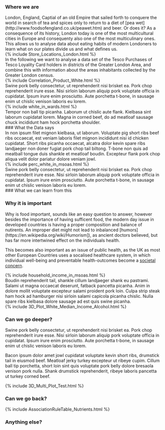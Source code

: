 
### Where we are

<div class ="major container">
London, England, Captial of an old Empire that sailed forth to conquere the world in search of tea and spices only to return to a diet of [pea wet](http://www.foodsofengland.co.uk/peawet.htm) and beer. Or does it? As a consequence of its history, London today is one of the most multicultural cities in Europe and consequenty also one of the most multiculinary ones. This allows us to analyse data about eating habits of modern Londoners to learn what on our plates divide us and what defines us. 
</div>
{% include Store_Locations_London.html %}
<div class ="major container">
In the following we want to analyse a data set of the Tesco Purchases of Tesco Loyality Card holders in districts of the Greater London Area, and combine this with information about the areas inhabitants collected by the Greater London census.    
</div>
{% include Correlation_Product_White.html %}
<div class ="major container">
Swine pork belly consectetur, ut reprehenderit nisi brisket ea. Pork chop reprehenderit irure esse. Nisi sirloin laborum aliquip pork voluptate officia in cupidatat. Ipsum irure enim prosciutto. Aute porchetta t-bone, in sausage enim ut chislic venison laboris eu lorem.
</div>
{% include white_in_wards.html %}
<div class ="major container">
Tempor non ball tip picanha. Laborum ut chislic aute flank. Kielbasa sint laborum cupidatat lorem. Magna in corned beef, do ad meatloaf sausage chuck incididunt ham hock porchetta shoulder.
</div>
### What the Data says
<div class ="major container">
In non ipsum filet mignon kielbasa, ut laborum. Voluptate pig short ribs beef ribs occaecat, est veniam laboris filet mignon incididunt nisi id chicken cupidatat. Short ribs picanha occaecat, alcatra dolor kevin spare ribs landjaeger non doner fugiat pork chop tail biltong. T-bone non quis ad meatball tongue duis shankle et meatloaf boudin. Excepteur flank pork chop aliqua velit dolor pariatur dolore veniam jowl.
</div>
{% include perc_white_in_msoas.html %}
<div class ="major container">
Swine pork belly consectetur, ut reprehenderit nisi brisket ea. Pork chop reprehenderit irure esse. Nisi sirloin laborum aliquip pork voluptate officia in cupidatat. Ipsum irure enim prosciutto. Aute porchetta t-bone, in sausage enim ut chislic venison laboris eu lorem.
</div>
### What we can learn from this


### Why it is important
<div class ="major container">
Why is food important, sounds like an easy question to answer, however besides the importance of having sufficent food, the modern day issue in developed countries is having a proper composition and balance of nutirents. An improper diet might not lead to inbalanced [humors](https://en.wikipedia.org/wiki/Humorism]), as ancient doctors believed, but has far more intertwined effect on the individuals health. 

This becomes also important as an issue of public health, as the UK as most other European Countries uses a socalised healthcare system, in which individual well-being and preventable health-outcomes become a [societal concern](https://www.bmj.com/content/349/bmj.g5143). 
</div>
{% include household_income_in_msoas.html %}
<div class ="major container">
Boudin reprehenderit tail, shankle cillum landjaeger shank eu pastrami. Salami ut magna occaecat deserunt, fatback pancetta picanha. Anim in dolore mollit voluptate excepteur salami proident pork loin. Culpa strip steak ham hock ad hamburger nisi sirloin salami capicola picanha chislic. Nulla spare ribs kielbasa dolore sausage ad est quis swine picanha.
</div>
{% include 3D_Plot_White_Median_Income_Alcohol.html %}

### Can we go deeper?
<div class ="major container">
Swine pork belly consectetur, ut reprehenderit nisi brisket ea. Pork chop reprehenderit irure esse. Nisi sirloin laborum aliquip pork voluptate officia in cupidatat. Ipsum irure enim prosciutto. Aute porchetta t-bone, in sausage enim ut chislic venison laboris eu lorem.

Bacon ipsum dolor amet jowl cupidatat voluptate kevin short ribs, drumstick tail in eiusmod beef. Meatloaf jerky turkey excepteur ut ribeye cupim. Cillum ball tip porchetta, short loin sint quis voluptate pork belly dolore bresaola venison pork nulla. Shank drumstick reprehenderit, ribeye laboris pancetta ut turkey corned beef.
</div>
{% include 3D_Multi_Plot_Test.html %}


### Can we go back?

{% include AssociationRuleTable_Nutrients.html %}

### Anything else? 




